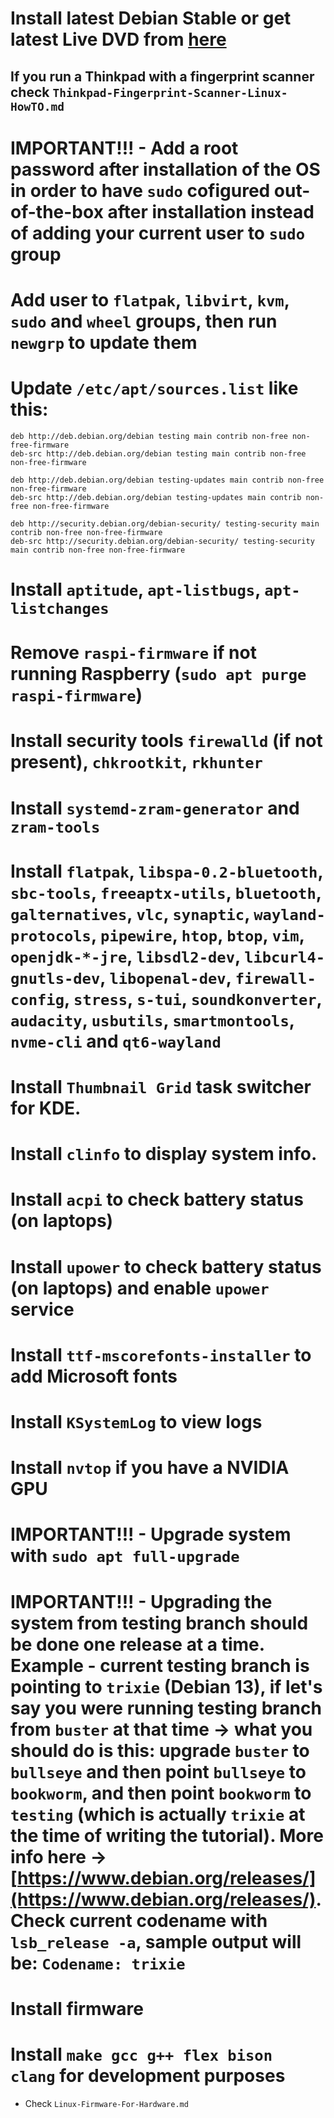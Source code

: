 # Install latest Debian Stable or get latest Live DVD from [here](https://cdimage.debian.org/cdimage/weekly-live-builds/amd64/iso-hybrid/)

## If you run a Thinkpad with a fingerprint scanner check `Thinkpad-Fingerprint-Scanner-Linux-HowTO.md`

# IMPORTANT!!! - Add a root password after installation of the OS in order to have `sudo` cofigured out-of-the-box after installation instead of adding your current user to `sudo` group
# Add user to `flatpak`, `libvirt`, `kvm`, `sudo` and `wheel` groups, then run `newgrp` to update them
# Update `/etc/apt/sources.list` like this:
```
deb http://deb.debian.org/debian testing main contrib non-free non-free-firmware
deb-src http://deb.debian.org/debian testing main contrib non-free non-free-firmware

deb http://deb.debian.org/debian testing-updates main contrib non-free non-free-firmware
deb-src http://deb.debian.org/debian testing-updates main contrib non-free non-free-firmware

deb http://security.debian.org/debian-security/ testing-security main contrib non-free non-free-firmware
deb-src http://security.debian.org/debian-security/ testing-security main contrib non-free non-free-firmware
```
# Install `aptitude`, `apt-listbugs`, `apt-listchanges`
# Remove `raspi-firmware` if not running Raspberry (`sudo apt purge raspi-firmware`)
# Install security tools `firewalld` (if not present), `chkrootkit`, `rkhunter`
# Install `systemd-zram-generator` and `zram-tools`
# Install `flatpak`, `libspa-0.2-bluetooth`, `sbc-tools`, `freeaptx-utils`, `bluetooth`, `galternatives`, `vlc`, `synaptic`, `wayland-protocols`, `pipewire`, `htop`, `btop`, `vim`, `openjdk-*-jre`, `libsdl2-dev`, `libcurl4-gnutls-dev`, `libopenal-dev`, `firewall-config`, `stress`, `s-tui`, `soundkonverter`, `audacity`, `usbutils`, `smartmontools`, `nvme-cli` and `qt6-wayland`
# Install `Thumbnail Grid` task switcher for KDE.
# Install `clinfo` to display system info.
# Install `acpi` to check battery status (on laptops)
# Install `upower` to check battery status (on laptops) and enable `upower` service
# Install `ttf-mscorefonts-installer` to add Microsoft fonts
# Install `KSystemLog` to view logs
# Install `nvtop` if you have a NVIDIA GPU
# IMPORTANT!!! - Upgrade system with `sudo apt full-upgrade`
# IMPORTANT!!! - Upgrading the system from testing branch should be done one release at a time. Example - current testing branch is pointing to `trixie` (Debian 13), if let's say you were running testing branch from `buster` at that time -> what you should do is this: upgrade `buster` to `bullseye` and then point `bullseye` to `bookworm`, and then point `bookworm` to `testing` (which is actually `trixie` at the time of writing the tutorial). More info here -> [https://www.debian.org/releases/](https://www.debian.org/releases/). Check current codename with `lsb_release -a`, sample output will be: `Codename: trixie`
# Install firmware
# Install `make gcc g++ flex bison clang` for development purposes
* Check `Linux-Firmware-For-Hardware.md`